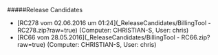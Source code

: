 #####Release Candidates
* [RC278 vom 02.06.2016 um 01:24](_ReleaseCandidates/BillingTool - RC278.zip?raw=true) (Computer: CHRISTIAN-S, User: chris)
* [RC66 vom 28.05.2016](_ReleaseCandidates/BillingTool - RC66.zip?raw=true) (Computer: CHRISTIAN-S, User: chris)
